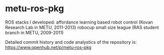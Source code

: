 # metu-ros-pkg
ROS stacks I developed:
affordance learning based robot control (Kovan Research Lab in METU, 2011-2013) 
robocup small size league (RAS student branch in METU, 2009-2011)

Detailed commit history and code analystics of the repository is:
https://www.openhub.net/p/metu-ros-pkg
